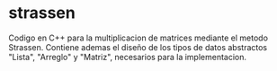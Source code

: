 # strassen
Codigo en C++ para la multiplicacion de matrices mediante el metodo Strassen. 
Contiene ademas el diseño de los tipos de datos abstractos "Lista", "Arreglo" y "Matriz", necesarios para la implementacion.
